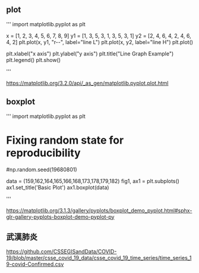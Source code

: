 ## plot
'''
import matplotlib.pyplot as plt
 
x  = [1, 2, 3, 4, 5, 6, 7, 8, 9]
y1 = [1, 3, 5, 3, 1, 3, 5, 3, 1]
y2 = [2, 4, 6, 4, 2, 4, 6, 4, 2]
plt.plot(x, y1, "r--", label="line L")
plt.plot(x, y2, label="line H")
plt.plot()

plt.xlabel("x axis")
plt.ylabel("y axis")
plt.title("Line Graph Example")
plt.legend()
plt.show()

'''


https://matplotlib.org/3.2.0/api/_as_gen/matplotlib.pyplot.plot.html
## boxplot

'''
import matplotlib.pyplot as plt

# Fixing random state for reproducibility
#np.random.seed(19680801)

data = (159,162,164,165,166,168,173,178,179,182)
fig1, ax1 = plt.subplots()
ax1.set_title('Basic Plot')
ax1.boxplot(data)

'''

https://matplotlib.org/3.1.3/gallery/pyplots/boxplot_demo_pyplot.html#sphx-glr-gallery-pyplots-boxplot-demo-pyplot-py
## 武漢肺炎
https://github.com/CSSEGISandData/COVID-19/blob/master/csse_covid_19_data/csse_covid_19_time_series/time_series_19-covid-Confirmed.csv
